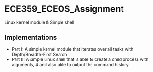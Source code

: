 # ECE359_ECEOS_Assignment

Linux kernel module &amp; Simple shell

## Implementations

- Part I: A simple kernel module that iterates over all tasks with Depth/Breadth-First Search
- Part II: A simple Linux shell that is able to create a child process with arguments, 4 and also able to output the command history

